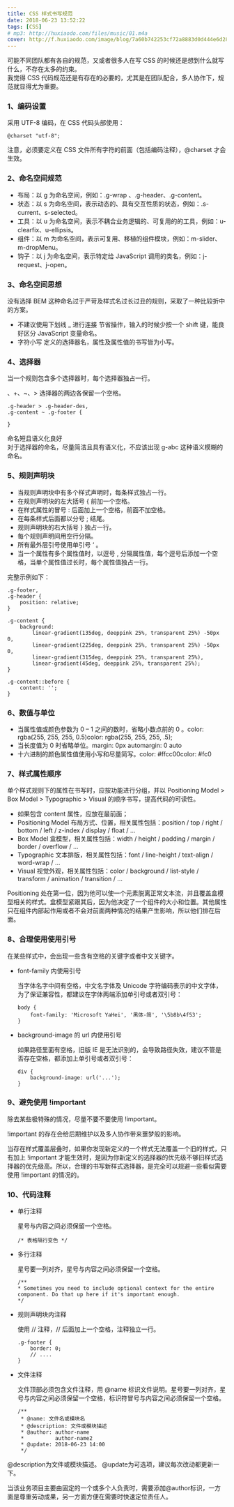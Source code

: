 ```yaml
---
title: CSS 样式书写规范
date: 2018-06-23 13:52:22
tags: [CSS]
# mp3: http://huxiaodo.com/files/music/01.m4a
cover: http://f.huxiaodo.com/image/blog/7a60b742253cf72a8883d0d444e6d289.jpg
---
```


可能不同团队都有各自的规范，又或者很多人在写 CSS 的时候还是想到什么就写什么，不存在太多的约束。  
我觉得 CSS 代码规范还是有存在的必要的，尤其是在团队配合，多人协作下，规范就显得尤为重要。

###  1、编码设置
采用 UTF-8 编码，在 CSS 代码头部使用：
```
@charset "utf-8";
```

注意，必须要定义在 CSS 文件所有字符的前面（包括编码注释），@charset 才会生效。

###  2、命名空间规范
- 布局：以 g 为命名空间，例如：.g-wrap 、.g-header、.g-content。
- 状态：以 s 为命名空间，表示动态的、具有交互性质的状态，例如：.s-current、s-selected。
- 工具：以 u 为命名空间，表示不耦合业务逻辑的、可复用的的工具，例如：u-clearfix、u-ellipsis。
- 组件：以 m 为命名空间，表示可复用、移植的组件模块，例如：m-slider、m-dropMenu。
- 钩子：以 j 为命名空间，表示特定给 JavaScript 调用的类名，例如：j-request、j-open。

###  3、命名空间思想  
没有选择 BEM 这种命名过于严苛及样式名过长过丑的规则，采取了一种比较折中的方案。
- 不建议使用下划线 _ 进行连接
节省操作，输入的时候少按一个 shift 键，能良好区分 JavaScript 变量命名。
- 字符小写
定义的选择器名，属性及属性值的书写皆为小写。

###  4、选择器
当一个规则包含多个选择器时，每个选择器独占一行。  

、+、~、> 选择器的两边各保留一个空格。  
```
.g-header > .g-header-des,  
.g-content ~ .g-footer {

}
```
命名短且语义化良好  
对于选择器的命名，尽量简洁且具有语义化，不应该出现 g-abc 这种语义模糊的命名。

### 5、规则声明块
- 当规则声明块中有多个样式声明时，每条样式独占一行。
- 在规则声明块的左大括号 { 前加一个空格。
- 在样式属性的冒号 : 后面加上一个空格，前面不加空格。
- 在每条样式后面都以分号 ; 结尾。
- 规则声明块的右大括号 } 独占一行。
- 每个规则声明间用空行分隔。
- 所有最外层引号使用单引号 ‘ 。
- 当一个属性有多个属性值时，以逗号 , 分隔属性值，每个逗号后添加一个空格，当单个属性值过长时，每个属性值独占一行。

完整示例如下：
```
.g-footer,
.g-header {
    position: relative;
}

.g-content {
    background:
        linear-gradient(135deg, deeppink 25%, transparent 25%) -50px 0,
        linear-gradient(225deg, deeppink 25%, transparent 25%) -50px 0,
        linear-gradient(315deg, deeppink 25%, transparent 25%),
        linear-gradient(45deg, deeppink 25%, transparent 25%);
}

.g-content::before {
    content: '';
}
```

### 6、数值与单位
- 当属性值或颜色参数为 0 – 1 之间的数时，省略小数点前的 0 。color: rgba(255, 255, 255, 0.5)color: rgba(255, 255, 255, .5);
- 当长度值为 0 时省略单位。margin: 0px automargin: 0 auto
- 十六进制的颜色属性值使用小写和尽量简写。color: #ffcc00color: #fc0

### 7、样式属性顺序
单个样式规则下的属性在书写时，应按功能进行分组，并以 Positioning Model > Box Model > Typographic > Visual 的顺序书写，提高代码的可读性。

- 如果包含 content 属性，应放在最前面；
- Positioning Model 布局方式、位置，相关属性包括：position / top / right / bottom / left / z-index / display / float / …
- Box Model 盒模型，相关属性包括：width / height / padding / margin / border / overflow / …
- Typographic 文本排版，相关属性包括：font / line-height / text-align / word-wrap / …
- Visual 视觉外观，相关属性包括：color / background / list-style / transform / animation / transition / …

Positioning 处在第一位，因为他可以使一个元素脱离正常文本流，并且覆盖盒模型相关的样式。盒模型紧跟其后，因为他决定了一个组件的大小和位置。其他属性只在组件内部起作用或者不会对前面两种情况的结果产生影响，所以他们排在后面。

### 8、合理使用使用引号
在某些样式中，会出现一些含有空格的关键字或者中文关键字。

- font-family 内使用引号

    当字体名字中间有空格，中文名字体及 Unicode 字符编码表示的中文字体，为了保证兼容性，都建议在字体两端添加单引号或者双引号：
    ```
    body {
        font-family: 'Microsoft YaHei', '黑体-简', '\5b8b\4f53';
    }
    ```

- background-image 的 url 内使用引号

    如果路径里面有空格，旧版 IE 是无法识别的，会导致路径失效，建议不管是否存在空格，都添加上单引号或者双引号：
    ```
    div {
        background-image: url('...');
    }
    ```

### 9、避免使用 !important
除去某些极特殊的情况，尽量不要不要使用 !important。

!important 的存在会给后期维护以及多人协作带来噩梦般的影响。

当存在样式覆盖层叠时，如果你发现新定义的一个样式无法覆盖一个旧的样式，只有加上 !important 才能生效时，是因为你新定义的选择器的优先级不够旧样式选择器的优先级高。所以，合理的书写新样式选择器，是完全可以规避一些看似需要使用 !important 的情况的。
 
### 10、代码注释
- 单行注释

    星号与内容之间必须保留一个空格。
    ```
    /* 表格隔行变色 */
    ```

- 多行注释

    星号要一列对齐，星号与内容之间必须保留一个空格。
    ```
    /**
    * Sometimes you need to include optional context for the entire component. Do that up here if it's important enough.
    */
    ```

- 规则声明块内注释

    使用 // 注释，// 后面加上一个空格，注释独立一行。
    ```
    .g-footer {
        border: 0;
        // ....
    }
    ```

- 文件注释

    文件顶部必须包含文件注释，用 @name 标识文件说明。星号要一列对齐，星号与内容之间必须保留一个空格，标识符冒号与内容之间必须保留一个空格。
    ```
    /**
     * @name: 文件名或模块名
     * @description: 文件或模块描述
     * @author: author-name
     *          author-name2
     * @update: 2018-06-23 14:00
     */
    ```

@description为文件或模块描述。
@update为可选项，建议每次改动都更新一下。

当该业务项目主要由固定的一个或多个人负责时，需要添加@author标识，一方面是尊重劳动成果，另一方面方便在需要时快速定位责任人。